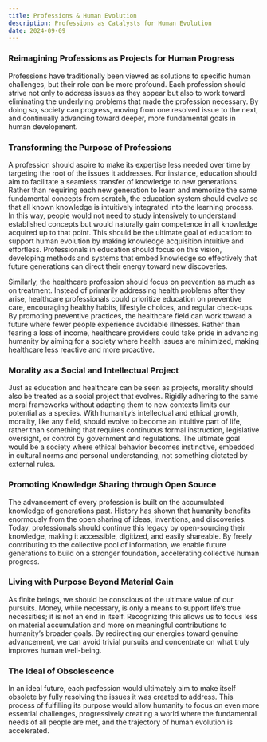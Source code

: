```yaml
---
title: Professions & Human Evolution
description: Professions as Catalysts for Human Evolution
date: 2024-09-09
---
```


### Reimagining Professions as Projects for Human Progress

Professions have traditionally been viewed as solutions to specific human challenges, but their role can be more profound. Each profession should strive not only to address issues as they appear but also to work toward eliminating the underlying problems that made the profession necessary. By doing so, society can progress, moving from one resolved issue to the next, and continually advancing toward deeper, more fundamental goals in human development.

### Transforming the Purpose of Professions

A profession should aspire to make its expertise less needed over time by targeting the root of the issues it addresses. For instance, education should aim to facilitate a seamless transfer of knowledge to new generations. Rather than requiring each new generation to learn and memorize the same fundamental concepts from scratch, the education system should evolve so that all known knowledge is intuitively integrated into the learning process. In this way, people would not need to study intensively to understand established concepts but would naturally gain competence in all knowledge acquired up to that point. This should be the ultimate goal of education: to support human evolution by making knowledge acquisition intuitive and effortless. Professionals in education should focus on this vision, developing methods and systems that embed knowledge so effectively that future generations can direct their energy toward new discoveries.

Similarly, the healthcare profession should focus on prevention as much as on treatment. Instead of primarily addressing health problems after they arise, healthcare professionals could prioritize education on preventive care, encouraging healthy habits, lifestyle choices, and regular check-ups. By promoting preventive practices, the healthcare field can work toward a future where fewer people experience avoidable illnesses. Rather than fearing a loss of income, healthcare providers could take pride in advancing humanity by aiming for a society where health issues are minimized, making healthcare less reactive and more proactive.

### Morality as a Social and Intellectual Project

Just as education and healthcare can be seen as projects, morality should also be treated as a social project that evolves. Rigidly adhering to the same moral frameworks without adapting them to new contexts limits our potential as a species. With humanity’s intellectual and ethical growth, morality, like any field, should evolve to become an intuitive part of life, rather than something that requires continuous formal instruction, legislative oversight, or control by government and regulations. The ultimate goal would be a society where ethical behavior becomes instinctive, embedded in cultural norms and personal understanding, not something dictated by external rules.

### Promoting Knowledge Sharing through Open Source

The advancement of every profession is built on the accumulated knowledge of generations past. History has shown that humanity benefits enormously from the open sharing of ideas, inventions, and discoveries. Today, professionals should continue this legacy by open-sourcing their knowledge, making it accessible, digitized, and easily shareable. By freely contributing to the collective pool of information, we enable future generations to build on a stronger foundation, accelerating collective human progress.

### Living with Purpose Beyond Material Gain

As finite beings, we should be conscious of the ultimate value of our pursuits. Money, while necessary, is only a means to support life’s true necessities; it is not an end in itself. Recognizing this allows us to focus less on material accumulation and more on meaningful contributions to humanity’s broader goals. By redirecting our energies toward genuine advancement, we can avoid trivial pursuits and concentrate on what truly improves human well-being.

### The Ideal of Obsolescence

In an ideal future, each profession would ultimately aim to make itself obsolete by fully resolving the issues it was created to address. This process of fulfilling its purpose would allow humanity to focus on even more essential challenges, progressively creating a world where the fundamental needs of all people are met, and the trajectory of human evolution is accelerated.